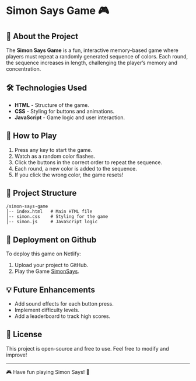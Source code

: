 # Simon Says Game 🎮

## 🚀 About the Project
The **Simon Says Game** is a fun, interactive memory-based game where players must repeat a randomly generated sequence of colors. Each round, the sequence increases in length, challenging the player’s memory and concentration.

## 🛠️ Technologies Used
- **HTML** - Structure of the game.
- **CSS** - Styling for buttons and animations.
- **JavaScript** - Game logic and user interaction.

## 🎯 How to Play
1. Press any key to start the game.
2. Watch as a random color flashes.
3. Click the buttons in the correct order to repeat the sequence.
4. Each round, a new color is added to the sequence.
5. If you click the wrong color, the game resets!

## 📂 Project Structure
```
/simon-says-game
│-- index.html   # Main HTML file
│-- simon.css    # Styling for the game
│-- simon.js     # JavaScript logic
```

## 🚀 Deployment on Github
To deploy this game on Netlify:
1. Upload your project to GitHub.
2. Play the Game [SimonSays](simonsays7078.netlify.app).

## 💡 Future Enhancements
- Add sound effects for each button press. 
- Implement difficulty levels.
- Add a leaderboard to track high scores.

## 📜 License
This project is open-source and free to use. Feel free to modify and improve!

---
🎮 Have fun playing Simon Says! 🚀

